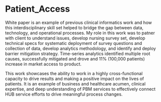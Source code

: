 # Patient_Access
White paper is an example of previous clinical informatics work and how this interdisciplinary skill set helped to bridge the gap between data, technology, and operational processes. My role in this work was to patner with client to understand issues, develop nursing survey set, develop technical specs for systematic deployment of survey questions and collection of data, develop analytics methodology, and identify and deploy barrier mitigation strategy. Time-series analytics identified multiple root causes, successfully mitigated and drove and 11% (100,000 patients) increase in market access to product. 

This work showcases the ability to work in a highly cross-functional capacity to drive results and making a positive impact on the lives of patients. It is an example of business and healthcare acumen, clinical expertise, and deep understanding of PBM services to effectively connect HUB service efforts to drive meaningful process changes. 
